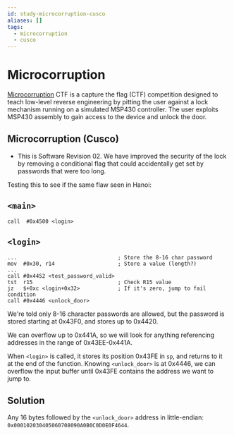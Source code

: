 ```yaml
---
id: study-microcorruption-cusco
aliases: []
tags:
  - microcorruption
  - cusco
---
```


# Microcorruption

[Microcorruption](https://www.microcorruption.com) CTF is a capture the flag (CTF) competition designed to teach low-level reverse engineering by pitting the user against a lock mechanism running on a simulated MSP430 controller. The user exploits MSP430 assembly to gain access to the device and unlock the door.

## Microcorruption (Cusco)

- This is Software Revision 02. We have improved the security of the
  lock by removing a conditional flag that could accidentally get
  set by passwords that were too long.

Testing this to see if the same flaw seen in Hanoi:

## `<main>`

```assembly
call  #0x4500 <login>
```

## `<login>`

```assembly
...                                ; Store the 8-16 char password
mov  #0x30, r14                    ; Store a value (length?)
...
call #0x4452 <test_password_valid>
tst  r15                           ; Check R15 value
jz   $+0xc <login+0x32>            ; If it's zero, jump to fail condition
call #0x4446 <unlock_door>
```

We're told only 8-16 character passwords are allowed, but the password is stored starting at 0x43F0, and stores up to 0x4420.

We can overflow up to 0x441A, so we will look for anything referencing addresses in the range of 0x43EE-0x441A.

When `<login>` is called, it stores its position 0x43FE in `sp`, and returns to it at the end of the function. Knowing `<unlock_door>` is at 0x4446, we can overflow the input buffer until 0x43FE contains the address we want to jump to.

## Solution

Any 16 bytes followed by the `<unlock_door>` address in little-endian: `0x000102030405060708090A0B0C0D0E0F4644`.
